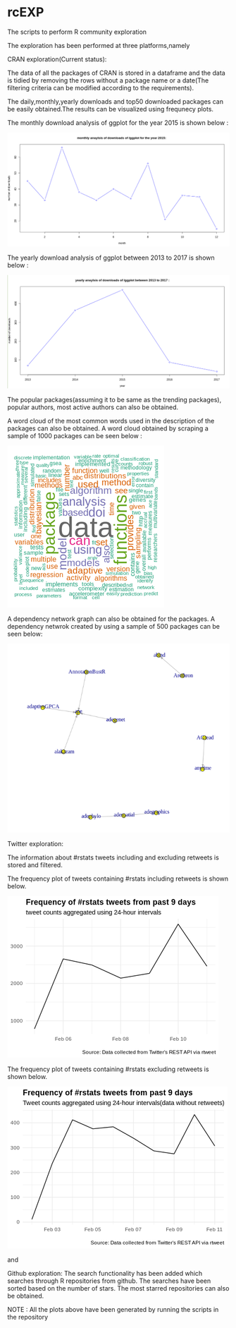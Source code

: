 # rcEXP
The scripts to perform R community exploration

The exploration has been performed at three platforms,namely

CRAN exploration(Current status):

The data of all the packages of CRAN is stored in a dataframe and the data is tidied by removing the rows without a package name or a date(The filtering criteria can be modified according to the requirements).

The daily,monthly,yearly downloads and top50 downloaded packages can be easily obtained.The results can be visualized using frequnecy plots.

The monthly download analysis of ggplot for the year 2015 is shown below : 


![img](monthly_download_analysis.png)


The yearly download analysis of ggplot between 2013 to 2017 is shown below : 


![img](yearly_download_analysis.png)

The popular packages(assuming it to be same as the trending packages), popular authors, most active authors can also be obtained.

A word cloud of the most common words used in the description of the packages can also be obtained.
A word cloud obtained by scraping a sample of 1000 packages can be seen below :


![img](word_cloud.png)

A dependency network graph can also be obtained for the packages.
A dependency netwrok created by using a sample of 500 packages can be seen below:

![img](dependency_network.png) 

Twitter exploration:

The information about #rstats tweets including and excluding retweets is stored and filtered.

The frequency plot of tweets containing #rstats including retweets is shown below.

![img](rstats_with_rts.png)

The frequency plot of tweets containing #rstats excluding retweets is shown below.

![img](rstats_without_rts.png)

and

Github exploration:
The search functionality has been added which searches through R repositories from github.
The searches have been sorted based on the number of stars.
The most starred repositories can also be obtained.

NOTE : All the plots above have been generated by running the scripts in the repository 
